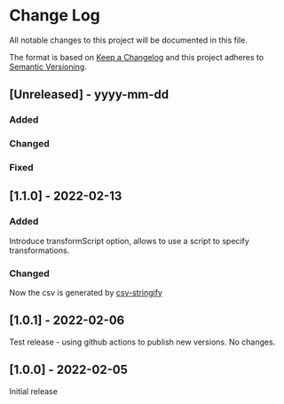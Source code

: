 
# Change Log
All notable changes to this project will be documented in this file.

The format is based on [Keep a Changelog](http://keepachangelog.com/)
and this project adheres to [Semantic Versioning](http://semver.org/).

## [Unreleased] - yyyy-mm-dd
### Added
### Changed
### Fixed

## [1.1.0] - 2022-02-13
### Added
Introduce transformScript option, allows to use a script to specify transformations.
### Changed
Now the csv is generated by [csv-stringify](https://csv.js.org/stringify/)

## [1.0.1] - 2022-02-06
Test release - using github actions to publish new versions. No changes.

## [1.0.0] - 2022-02-05
Initial release
